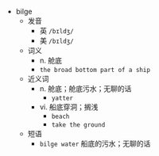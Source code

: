- bilge
  - 发音
    - 英 `/bɪldʒ/`
    - 美 `/bɪldʒ/`
  - 词义
    - n. 舱底
    - `the broad bottom part of a ship`
  - 近义词
    - n. 舱底；舱底污水；无聊的话
      - `yatter`
    - vi. 船底穿洞；搁浅
      - `beach`
      - `take the ground`
  - 短语
    - `bilge water` 船底的污水；无聊的话 
